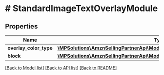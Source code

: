 # # StandardImageTextOverlayModule

## Properties

Name | Type | Description | Notes
------------ | ------------- | ------------- | -------------
**overlay_color_type** | [**\MPSolutions\AmznSellingPartnerApi\Models\AplusContent\ColorType**](ColorType.md) |  |
**block** | [**\MPSolutions\AmznSellingPartnerApi\Models\AplusContent\StandardImageTextBlock**](StandardImageTextBlock.md) |  | [optional]

[[Back to Model list]](../../README.md#models) [[Back to API list]](../../README.md#endpoints) [[Back to README]](../../README.md)
